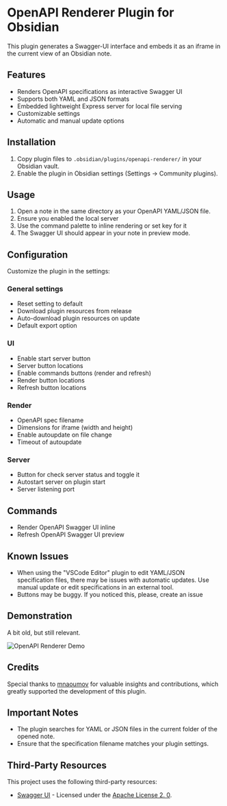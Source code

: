 # OpenAPI Renderer Plugin for Obsidian

This plugin generates a Swagger-UI interface and embeds it as an iframe in the current view of an Obsidian note.

## Features

- Renders OpenAPI specifications as interactive Swagger UI
- Supports both YAML and JSON formats
- Embedded lightweight Express server for local file serving
- Customizable settings
- Automatic and manual update options

## Installation

1. Copy plugin files to `.obsidian/plugins/openapi-renderer/` in your Obsidian vault.
2. Enable the plugin in Obsidian settings (Settings → Community plugins).

## Usage

1. Open a note in the same directory as your OpenAPI YAML/JSON file.
2. Ensure you enabled the local server
3. Use the command palette to inline rendering or set key for it
4. The Swagger UI should appear in your note in preview mode.

## Configuration

Customize the plugin in the settings:

### General settings
 
- Reset setting to default
- Download plugin resources from release
- Auto-download plugin resources on update
- Default export option

### UI

- Enable start server button
- Server button locations
- Enable commands buttons (render and refresh)
- Render button locations 
- Refresh button locations 

### Render

- OpenAPI spec filename 
- Dimensions for iframe (width and height)
- Enable autoupdate on file change
- Timeout of autoupdate

### Server 

- Button for check server status and toggle it
- Autostart server on plugin start
- Server listening port


## Commands

- Render OpenAPI Swagger UI inline
- Refresh OpenAPI Swagger UI preview

## Known Issues

- When using the "VSCode Editor" plugin to edit YAML/JSON specification files, there may be issues with automatic updates. Use manual update or edit specifications in an external tool.
- Buttons may be buggy. If you noticed this, please, create an issue

## Demonstration

A bit old, but still relevant.

![OpenAPI Renderer Demo](https://github.com/Ssentiago/openapi-renderer/assets/76674116/25cfc3b8-347b-4c0a-acfe-0c5bf3849d14)

## Credits

Special thanks to [mnaoumov](https://github.com/mnaoumov/) for valuable insights and contributions, which greatly supported the development of this plugin.

## Important Notes

- The plugin searches for YAML or JSON files in the current folder of the opened note.
- Ensure that the specification filename matches your plugin settings.

## Third-Party Resources

This project uses the following third-party resources:

- [Swagger UI](https://github.com/swagger-api/swagger-ui) - Licensed under the [Apache License 2.
  0](./src/assets/swagger-ui/LICENSE).